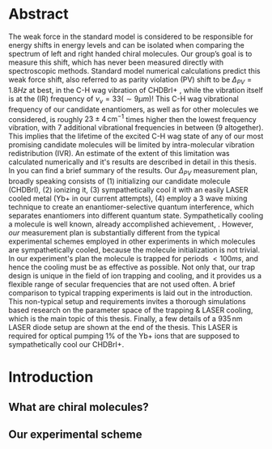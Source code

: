 # Abstract
The weak force in the standard model is considered to be responsible for energy shifts in energy levels and can be isolated when comparing the spectrum of left and right handed chiral molecules. Our group’s goal is to measure this shift, which has never been measured directly with spectroscopic methods.
Standard model numerical calculations predict this weak force shift, also referred to as parity violation (PV) shift to be $\Delta_{PV} = 1.8Hz$ at best, in the C-H wag vibration of CHDBrI+ <!--TODO: Cite-->, while the vibration itself is at the (IR) frequency of $\nu_v = 33 (\sim 9 \mu m)$! This C-H wag vibrational frequency of our candidate enantiomers, as well as for other molecules we considered, is roughly $23\pm 4 \,\mathrm{cm^{-1}}$ times higher then the lowest frequency vibration, with 7 additional vibrational frequencies in between (9 altogether). This implies that the lifetime of the excited C-H wag state of any of our most promising candidate molecules will be limited by intra-molecular vibration redistribution (IVR). An estimate of the extent of this limitation was calculated numerically and it's results are described in detail in this thesis. In <!--TODO: cite https://doi.org/10.1063/5.0163641--> you can find a brief summary of the results.
Our $\Delta_{PV}$ measurement plan, broadly speaking consists of (1) initializing our candidate molecule (CHDBrI), (2) ionizing it, (3) sympathetically cool it with an easily LASER cooled metal (Yb+ in our current attempts), (4) employ a 3 wave mixing technique to create an enantiomer-selective quantum interference, which separates enantiomers into different quantum state. <!--TODO: Cite Itay's thesis, or our group's articles, an article about sympathetic cooling--> Sympathetically cooling a molecule is well known, already accomplished achievement, <!--TODO: Cite a few examples -->. However, _our_ measurement plan is substantially different from the typical experimental schemes employed in other experiments in which molecules are sympathetically cooled, because the molecule initialization is not trivial. In our experiment's plan the molecule is trapped for periods $<100ms$, and hence the cooling must be as effective as possible. Not only that, our trap design is unique in the field of ion trapping and cooling, and it provides us a flexible range of secular frequencies that are not used often. A brief comparison to typical trapping experiments is laid out in the introduction. <!--TODO: hyperlink--> This non-typical setup and requirements invites a thorough simulations based research on the parameter space of the trapping & LASER cooling, which is the main topic of this thesis.
Finally, a few details of a $935\,\mathrm{nm}$ LASER diode setup are shown at the end of the thesis. This LASER is required for optical pumping 1% of the Yb+ ions that are supposed to sympathetically cool our CHDBrI+.
# Introduction
## What are chiral molecules?
<!--TODO: Slightly copy from Itay Erez's thesis? Or simply cite it? -->
<!--TODO: Explain in more detail about our candidates and from there talk about IVR -->
## Our experimental scheme
<!--TODO: Explain about our ion trap,  -->
<!--stackedit_data:
eyJoaXN0b3J5IjpbLTE5Mzc1Mjc5MTgsMjQ4ODM1MjI5LC01NT
AzMjU0MTMsLTExMjYzMzk5OTQsMTAwNTc4Njc3OCwtMTM0NzEw
NzA1NywtNjA0MDYzMDEsLTM2ODY2MDg4NywtMTI2MTIzMDAzNy
w1NDE1MDU0ODAsMTc2NDc0NTkzOSwxMTM2MzMwOTQ0LC0xOTYz
MTc4MDQsNzU4MDc3Njc1LC0xODU1MjMzOTkyLC0yMDg4NzQ2Nj
EyLC0zMzI0NTUzNjNdfQ==
-->